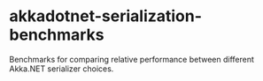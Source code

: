 # akkadotnet-serialization-benchmarks
Benchmarks for comparing relative performance between different Akka.NET serializer choices.
